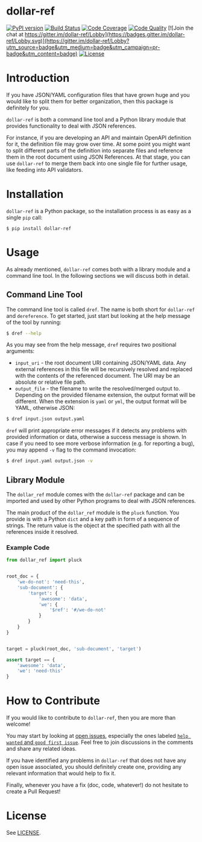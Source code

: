 # dollar-ref

[![PyPI version](https://badge.fury.io/py/dollar-ref.svg)](https://badge.fury.io/py/dollar-ref)
[![Build Status](https://travis-ci.org/bagrat/dollar-ref.svg?branch=master)](https://travis-ci.org/bagrat/dollar-ref)
[![Code Coverage](https://api.codacy.com/project/badge/Coverage/0bcd382ae5e944dfab79a0cfe42366cf)](https://www.codacy.com/app/bagrat/dollar-ref?utm_source=github.com&utm_medium=referral&utm_content=bagrat/dollar-ref&utm_campaign=Badge_Coverage)
[![Code Quality](https://api.codacy.com/project/badge/Grade/0bcd382ae5e944dfab79a0cfe42366cf)](https://www.codacy.com/app/bagrat/dollar-ref?utm_source=github.com&amp;utm_medium=referral&amp;utm_content=bagrat/dollar-ref&amp;utm_campaign=Badge_Grade)
[![Join the chat at https://gitter.im/dollar-ref/Lobby](https://badges.gitter.im/dollar-ref/Lobby.svg)](https://gitter.im/dollar-ref/Lobby?utm_source=badge&utm_medium=badge&utm_campaign=pr-badge&utm_content=badge)
[![License](https://img.shields.io/badge/license-MIT-blue.svg)](https://raw.githubusercontent.com/bagrat/dollar-ref/master/LICENSE)


# Introduction

If you have JSON/YAML configuration files that have grown huge and you would like to split them for better organization, then this package is definitely for you.

`dollar-ref` is both a command line tool and a Python library module that provides functionality to deal with JSON references.

For instance, if you are developing an API and maintain OpenAPI definition for it, the definition file may grow over time. At some point you might want to split different parts of the definition into separate files and reference them in the root document using JSON References. At that stage, you can use `dollar-ref` to merge them back into one single file for further usage, like feeding into API validators.

# Installation

`dollar-ref` is a Python package, so the installation process is as easy as a single `pip` call:

    $ pip install dollar-ref

# Usage

As already mentioned, `dollar-ref` comes both with a library module and a command line tool. In the following sections we will discuss both in detail.

## Command Line Tool

The command line tool is called `dref`. The name is both short for `dollar-ref` and `dereference`. To get started, just start but looking at the help message of the tool by running:

```bash
$ dref --help
```

As you may see from the help message, `dref` requires two positional arguments:

- `input_uri` - the root document URI containing JSON/YAML data. Any external references in this file will be recursively resolved and replaced with the contents of the referenced document. The URI may be an absolute or relative file path.
- `output_file` - the filename to write the resolved/merged output to. Depending on the provided filename extension, the output format will be different. When the extension is `yaml` or `yml`, the output format will be YAML, otherwise JSON:

```bash
$ dref input.json output.yaml
```

`dref` will print appropriate error messages if it detects any problems with provided information or data, otherwise a success message is shown. In case if you need to see more verbose information (e.g. for reporting a bug), you may append `-v` flag to the command invocation:

```bash
$ dref input.yaml output.json -v
```

## Library Module

The `dollar_ref` module comes with the `dollar-ref` package and can be imported and used by other Python programs to deal with JSON references.

The main product of the `dollar_ref` module is the `pluck` function. You provide is with a Python `dict` and a key path in form of a sequence of strings. The return value is the object at the specified path with all the references inside it resolved.

### Example Code

```python
from dollar_ref import pluck


root_doc = {
    'we-do-not': 'need-this',
    'sub-document': {
        'target': {
            'awesome': 'data',
            'we': {
                '$ref': '#/we-do-not'
            }
        }
    }
}


target = pluck(root_doc, 'sub-document', 'target')

assert target == {
    'awesome': 'data',
    'we': 'need-this'
}
```

# How to Contribute

If you would like to contribute to `dollar-ref`, then you are more than welcome!

You may start by looking at [open issues](https://github.com/bagrat/dollar-ref/issues), especially the ones labeled [`help wanted` and `good first issue`](https://github.com/bagrat/dollar-ref/issues?q=is%3Aopen+is%3Aissue+label%3A%22help+wanted%22+label%3A%22good+first+issue%22). Feel free to join discussions in the comments and share any related ideas.

If you have identified any problems in `dollar-ref` that does not have any open issue associated, you should definitely create one, providing any relevant information that would help to fix it.

Finally, whenever you have a fix (doc, code, whatever!) do not hesitate to create a Pull Request!

# License

See [LICENSE](https://github.com/bagrat/dollar-ref/blob/master/LICENSE).
